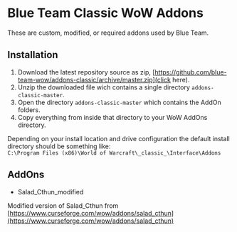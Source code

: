 # Blue Team Classic WoW Addons

These are custom, modified, or required addons used by Blue Team.

## Installation

1. Download the latest repository source as zip, [https://github.com/blue-team-wow/addons-classic/archive/master.zip](click here).
2. Unzip the downloaded file wich contains a single directory `addons-classic-master`.
3. Open the directory `addons-classic-master` which contains the AddOn folders.
4. Copy everything from inside that directory to your WoW AddOns directory.

Depending on your install location and drive configuration the default install directory should be something like:  
`C:\Program Files (x86)\World of Warcraft\_classic_\Interface\Addons`

## AddOns

- Salad_Cthun_modified

Modified version of Salad_Cthun from [https://www.curseforge.com/wow/addons/salad_cthun](https://www.curseforge.com/wow/addons/salad_cthun)
